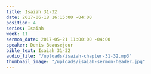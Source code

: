 ```yaml
---
title: Isaiah 31-32
date: 2017-06-18 16:15:00 -04:00
position: 4
series: Isaiah
week: 11
sermon_date: 2017-05-21 11:00:00 -04:00
speaker: Denis Beausejour
bible_text: Isaiah 31-32
audio_file: "/uploads/isaiah-chapter-31-32.mp3"
thumbnail_image: "/uploads/isaiah-sermon-header.jpg"
---
```


